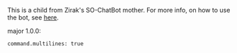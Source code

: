 This is a child from Zirak's SO-ChatBot mother. For more info, on how to use the bot, see [here](https://github.com/Zirak/SO-ChatBot).

major 1.0.0:

`command.multilines: true`
